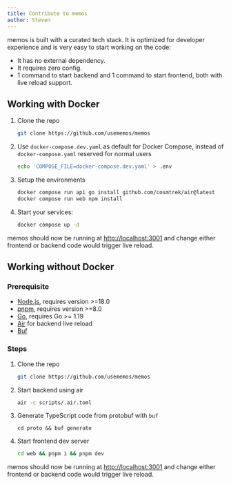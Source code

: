 ```yaml
---
title: Contribute to memos
author: Steven
---
```


memos is built with a curated tech stack. It is optimized for developer experience and is very easy to start working on the code:

- It has no external dependency.
- It requires zero config.
- 1 command to start backend and 1 command to start frontend, both with live reload support.

## Working with Docker

1. Clone the repo

   ```bash
   git clone https://github.com/usememos/memos
   ```

2. Use `docker-compose.dev.yaml` as default for Docker Compose, instead of `docker-compose.yaml` reserved for normal users

   ```bash
   echo 'COMPOSE_FILE=docker-compose.dev.yaml' > .env
   ```

3. Setup the environments

   ```bash
   docker compose run api go install github.com/cosmtrek/air@latest
   docker compose run web npm install
   ```

4. Start your services:

   ```bash
   docker compose up -d
   ```

memos should now be running at <http://localhost:3001> and change either frontend or backend code would trigger live reload.

## Working without Docker

### Prerequisite

- [Node.js](https://nodejs.org), requires version >=18.0
- [pnpm](https://pnpm.io), requires version >=8.0
- [Go](https://go.dev/), requires Go >= 1.19
- [Air](https://github.com/cosmtrek/air) for backend live reload
- [Buf](https://buf.build/docs/installation)

### Steps

1. Clone the repo

   ```bash
   git clone https://github.com/usememos/memos
   ```

2. Start backend using air

   ```bash
   air -c scripts/.air.toml
   ```

3. Generate TypeScript code from protobuf with `buf`

   ```
   cd proto && buf generate
   ```

4. Start frontend dev server

   ```bash
   cd web && pnpm i && pnpm dev
   ```

memos should now be running at <http://localhost:3001> and change either frontend or backend code would trigger live reload.
